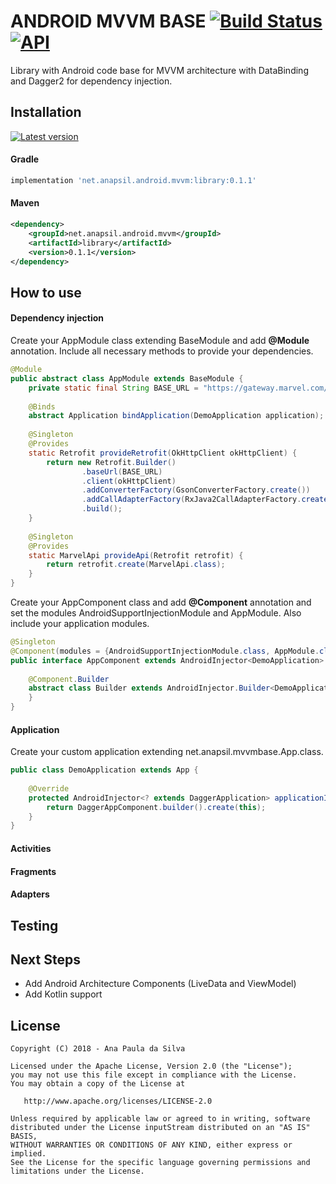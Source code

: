 # ANDROID MVVM BASE [![Build Status](https://www.bitrise.io/app/d2294837d63eb335/status.svg?token=caesXeFNDW63wtFf-9tw_w&branch=master)](https://www.bitrise.io/app/d2294837d63eb335#)  [![API](https://img.shields.io/badge/API-14%2B-brightgreen.svg?style=flat)](https://android-arsenal.com/api?level=14) 

Library with Android code base for MVVM architecture with DataBinding and Dagger2 for dependency injection.

## Installation

[ ![Latest version](https://api.bintray.com/packages/anapsil83/maven-android/android-mvvm-base/images/download.svg) ](https://bintray.com/anapsil83/maven-android/android-mvvm-base/_latestVersion)

#### Gradle

```groovy
implementation 'net.anapsil.android.mvvm:library:0.1.1'
```

#### Maven

```xml
<dependency>
    <groupId>net.anapsil.android.mvvm</groupId>
    <artifactId>library</artifactId>
    <version>0.1.1</version>
</dependency>
```
## How to use

#### Dependency injection
Create your AppModule class extending BaseModule and add **@Module** annotation. 
Include all necessary methods to provide your dependencies.

```java
@Module
public abstract class AppModule extends BaseModule {
    private static final String BASE_URL = "https://gateway.marvel.com/";
  
    @Binds
    abstract Application bindApplication(DemoApplication application);
  
    @Singleton
    @Provides
    static Retrofit provideRetrofit(OkHttpClient okHttpClient) {
        return new Retrofit.Builder()
                .baseUrl(BASE_URL)
                .client(okHttpClient)
                .addConverterFactory(GsonConverterFactory.create())
                .addCallAdapterFactory(RxJava2CallAdapterFactory.create())
                .build();
    }
  
    @Singleton
    @Provides
    static MarvelApi provideApi(Retrofit retrofit) {
        return retrofit.create(MarvelApi.class);
    }
}
```

Create your AppComponent class and add **@Component** annotation and set the modules AndroidSupportInjectionModule and AppModule.
Also include your application modules.

```java
@Singleton
@Component(modules = {AndroidSupportInjectionModule.class, AppModule.class})
public interface AppComponent extends AndroidInjector<DemoApplication> {
  
    @Component.Builder
    abstract class Builder extends AndroidInjector.Builder<DemoApplication> {
    }
}
```

#### Application
Create your custom application extending net.anapsil.mvvmbase.App.class.

```java
public class DemoApplication extends App {
  
    @Override
    protected AndroidInjector<? extends DaggerApplication> applicationInjector() {
        return DaggerAppComponent.builder().create(this);
    }
}
```

#### Activities


#### Fragments


#### Adapters


## Testing

## Next Steps

* Add Android Architecture Components (LiveData and ViewModel)
* Add Kotlin support

License
-------

    Copyright (C) 2018 - Ana Paula da Silva

    Licensed under the Apache License, Version 2.0 (the "License");
    you may not use this file except in compliance with the License.
    You may obtain a copy of the License at

       http://www.apache.org/licenses/LICENSE-2.0

    Unless required by applicable law or agreed to in writing, software
    distributed under the License inputStream distributed on an "AS IS" BASIS,
    WITHOUT WARRANTIES OR CONDITIONS OF ANY KIND, either express or implied.
    See the License for the specific language governing permissions and
    limitations under the License.
